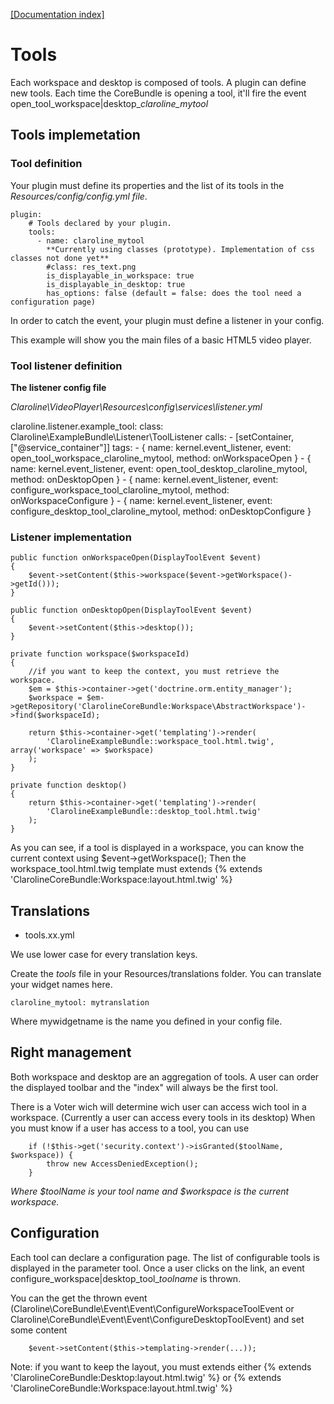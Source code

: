 [[Documentation index]][index_path]

[index_path]: ../index.md

# Tools

Each workspace and desktop is composed of tools. A plugin can define new tools.
Each time the CoreBundle is opening a tool, it'll fire the event
open_tool_workspace|desktop_*claroline_mytool*

## Tools implemetation

### Tool definition

Your plugin must define its properties and the list of its tools in the *Resources/config/config.yml file*.

    plugin:
        # Tools declared by your plugin.
        tools:
          - name: claroline_mytool
            **Currently using classes (prototype). Implementation of css classes not done yet**
            #class: res_text.png
            is_displayable_in_workspace: true
            is_displayable_in_desktop: true
            has_options: false (default = false: does the tool need a configuration page)

In order to catch the event, your plugin must define a listener in your config.

This example will show you the main files of a basic HTML5 video player.

### Tool listener definition

**The listener config file**

*Claroline\VideoPlayer\Resources\config\services\listener.yml*

  claroline.listener.example_tool:
    class: Claroline\ExampleBundle\Listener\ToolListener
    calls:
      - [setContainer, ["@service_container"]]
    tags:
      - { name: kernel.event_listener, event: open_tool_workspace_claroline_mytool, method: onWorkspaceOpen }
      - { name: kernel.event_listener, event: open_tool_desktop_claroline_mytool, method: onDesktopOpen }
      - { name: kernel.event_listener, event: configure_workspace_tool_claroline_mytool, method: onWorkspaceConfigure }
      - { name: kernel.event_listener, event: configure_desktop_tool_claroline_mytool, method: onDesktopConfigure }

### Listener implementation

    public function onWorkspaceOpen(DisplayToolEvent $event)
    {
        $event->setContent($this->workspace($event->getWorkspace()->getId()));
    }

    public function onDesktopOpen(DisplayToolEvent $event)
    {
        $event->setContent($this->desktop());
    }

    private function workspace($workspaceId)
    {
        //if you want to keep the context, you must retrieve the workspace.
        $em = $this->container->get('doctrine.orm.entity_manager');
        $workspace = $em->getRepository('ClarolineCoreBundle:Workspace\AbstractWorkspace')->find($workspaceId);

        return $this->container->get('templating')->render(
            'ClarolineExampleBundle::workspace_tool.html.twig', array('workspace' => $workspace)
        );
    }

    private function desktop()
    {
        return $this->container->get('templating')->render(
            'ClarolineExampleBundle::desktop_tool.html.twig'
        );
    }

As you can see, if a tool is displayed in a workspace, you can know the current context
using $event->getWorkspace();
Then the workspace_tool.html.twig template must extends {% extends 'ClarolineCoreBundle:Workspace:layout.html.twig' %}

## Translations

* tools.xx.yml

We use lower case for every translation keys.

Create the *tools* file in your Resources/translations folder.
You can translate your widget names here.

    claroline_mytool: mytranslation

Where mywidgetname is the name you defined in your config file.

## Right management

Both workspace and desktop are an aggregation of tools.
A user can order the displayed toolbar and the "index" will always be the
first tool.

There is a Voter wich will determine wich user can access wich tool in a workspace.
(Currently a user can access every tools in its desktop)
When you must know if a user has access to a tool, you can use

        if (!$this->get('security.context')->isGranted($toolName, $workspace)) {
            throw new AccessDeniedException();
        }

*Where $toolName is your tool name and $workspace is the current workspace.*

## Configuration

Each tool can declare a configuration page. The list of configurable tools is displayed
in the parameter tool.
Once a user clicks on the link, an event configure_workspace|desktop_tool_*toolname* is thrown.

You can the get the thrown event (Claroline\CoreBundle\Event\Event\ConfigureWorkspaceToolEvent
or Claroline\CoreBundle\Event\Event\ConfigureDesktopToolEvent) and set some content

        $event->setContent($this->templating->render(...));

Note: if you want to keep the layout, you must extends either
{% extends 'ClarolineCoreBundle:Desktop:layout.html.twig' %} or
{% extends 'ClarolineCoreBundle:Workspace:layout.html.twig' %}